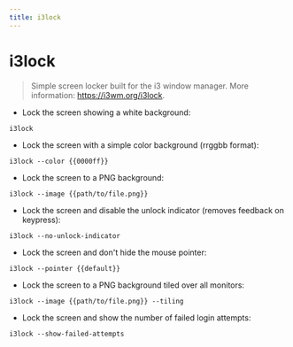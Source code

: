 ```yaml
---
title: i3lock
---
```

# i3lock

> Simple screen locker built for the i3 window manager.
> More information: <https://i3wm.org/i3lock>.

- Lock the screen showing a white background:

`i3lock`

- Lock the screen with a simple color background (rrggbb format):

`i3lock --color {{0000ff}}`

- Lock the screen to a PNG background:

`i3lock --image {{path/to/file.png}}`

- Lock the screen and disable the unlock indicator (removes feedback on keypress):

`i3lock --no-unlock-indicator`

- Lock the screen and don't hide the mouse pointer:

`i3lock --pointer {{default}}`

- Lock the screen to a PNG background tiled over all monitors:

`i3lock --image {{path/to/file.png}} --tiling`

- Lock the screen and show the number of failed login attempts:

`i3lock --show-failed-attempts`
